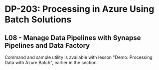 # DP-203: Processing in Azure Using Batch Solutions

## L08 - Manage Data Pipelines with Synapse Pipelines and Data Factory

Command and sample utility is available with lesson "Demo: Processing Data with Azure Batch", earlier in the section.